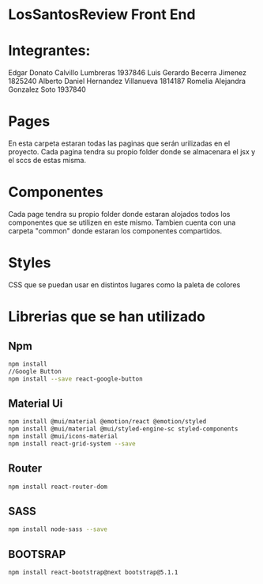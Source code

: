 # LosSantosReview Front End

# Integrantes:
Edgar Donato Calvillo Lumbreras 1937846
Luis Gerardo Becerra Jimenez 1825240
Alberto Daniel Hernandez Villanueva 1814187
Romelia Alejandra Gonzalez Soto 1937840

# Pages
En esta carpeta estaran todas las paginas que serán urilizadas en el proyecto. Cada pagina tendra su propio folder donde se almacenara el jsx y el sccs de estas misma.

# Componentes
Cada page tendra su propio folder donde estaran alojados todos los componentes que se utilizen en este mismo.
Tambien cuenta con una carpeta "common" donde estaran los componentes compartidos.

# Styles
CSS que se puedan usar en distintos lugares como la paleta de colores

# Librerias que se han utilizado
## Npm
```bash
npm install
//Google Button
npm install --save react-google-button
```

## Material Ui
```bash
npm install @mui/material @emotion/react @emotion/styled
npm install @mui/material @mui/styled-engine-sc styled-components
npm install @mui/icons-material
npm install react-grid-system --save
```

## Router
```bash
npm install react-router-dom
```

## SASS
```bash
npm install node-sass --save
```

## BOOTSRAP
```bash
npm install react-bootstrap@next bootstrap@5.1.1
```


